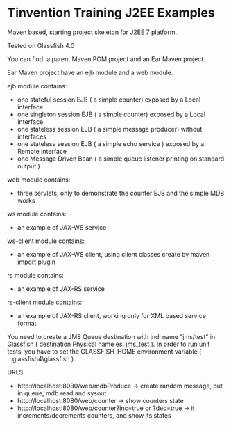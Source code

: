 Tinvention Training J2EE Examples
=======================

Maven based, starting project skeleton for J2EE 7 platform. 

Tested on Glassfish 4.0 

You can find: a parent Maven POM project and an Ear Maven project.

Ear Maven project have an ejb module and a web module.

ejb module contains:
* one stateful session EJB ( a simple counter) exposed by a Local interface 
* one singleton session EJB ( a simple counter) exposed by a Local interface 
* one stateless session EJB ( a simple message producer) without interfaces 
* one stateless session EJB ( a simple echo service ) exposed by a Remote interface
* one Message Driven Bean ( a simple queue listener printing on standard output )

web module contains:
* three servlets, only to demonstrate the counter EJB and the simple MDB works

ws module contains:
* an example of JAX-WS service

ws-client module contains:
* an example of JAX-WS client, using client classes create by maven import plugin

rs module contains:
* an example of JAX-RS service

rs-client module contains:
* an example of JAX-RS client, working only for XML based service format

You need to create a JMS Queue destination with jndi name "jms/test" in Glassfish ( destination Physical name es. jms_test ).
In order to run unit tests, you have to set the GLASSFISH_HOME environment variable ( ...glassfish4\glassfish ).

URLS 
* http://localhost:8080/web/mdbProduce -> create random message, put in queue, mdb read and sysout
* http://localhost:8080/web/counter -> show counters state
* http://localhost:8080/web/counter?inc=true or ?dec=true -> it increments/decrements counters, and show its states

